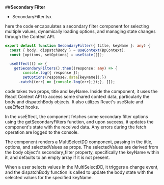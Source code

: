 ##**Secondary Filter**

- SecondaryFilter.tsx

here the code encapsulates a secondary filter component for selecting multiple values, dynamically loading options, and managing state changes through the Context API.

```typescript
export default function SecondaryFilter({ title, keyName }: any) {
  const { body, dispatchBody } = useContext(BpContext);
  const [options, setOptions] = useState([]);

  useEffect(() => {
    getSecondaryFilters().then((response: any) => {
        console.log({ response });
        setOptions(response?.data[keyName]);})
      .catch((err) => {console.log(err);});}, []);
```

code takes two props, title and keyName. Inside the component, it uses the React Context API to access some shared context data, particularly the body and dispatchBody objects. It also utilizes React's useState and useEffect hooks.

In the useEffect, the component fetches some secondary filter options using the getSecondaryFilters function, and upon success, it updates the component's state with the received data. Any errors during the fetch operation are logged to the console.

The component renders a MultiSelectDD component, passing in the title, options, and selectedValues as props. The selectedValues are derived from the body object's secondary_filter property, specifically the keyName within it, and defaults to an empty array if it is not present.

When a user selects values in the MultiSelectDD, it triggers a change event, and the dispatchBody function is called to update the body state with the selected values for the specified keyName.
